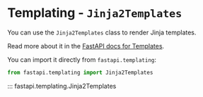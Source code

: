 # Templating - `Jinja2Templates`

You can use the `Jinja2Templates` class to render Jinja templates.

Read more about it in the
[FastAPI docs for Templates](https://fastapi.tiangolo.com/advanced/templates/).

You can import it directly from `fastapi.templating`:

```python
from fastapi.templating import Jinja2Templates
```

::: fastapi.templating.Jinja2Templates
